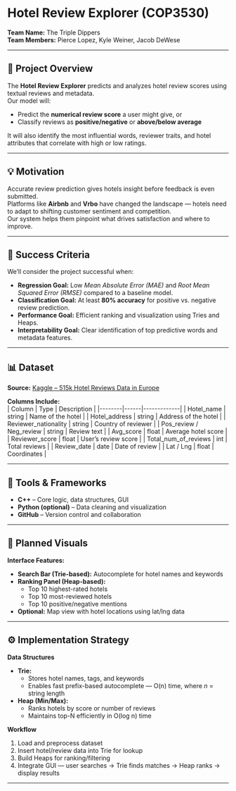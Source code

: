 # Hotel Review Explorer (COP3530)

**Team Name:** The Triple Dippers  
**Team Members:** Pierce Lopez, Kyle Weiner, Jacob DeWese  

---

## 📌 Project Overview
The **Hotel Review Explorer** predicts and analyzes hotel review scores using textual reviews and metadata.  
Our model will:
- Predict the **numerical review score** a user might give, or  
- Classify reviews as **positive/negative** or **above/below average**  

It will also identify the most influential words, reviewer traits, and hotel attributes that correlate with high or low ratings.

---

## 💡 Motivation
Accurate review prediction gives hotels insight before feedback is even submitted.  
Platforms like **Airbnb** and **Vrbo** have changed the landscape — hotels need to adapt to shifting customer sentiment and competition.  
Our system helps them pinpoint what drives satisfaction and where to improve.

---

## 🎯 Success Criteria
We’ll consider the project successful when:

- **Regression Goal:** Low *Mean Absolute Error (MAE)* and *Root Mean Squared Error (RMSE)* compared to a baseline model.  
- **Classification Goal:** At least **80% accuracy** for positive vs. negative review prediction.  
- **Performance Goal:** Efficient ranking and visualization using Tries and Heaps.  
- **Interpretability Goal:** Clear identification of top predictive words and metadata features.

---

## 📊 Dataset
**Source:** [Kaggle – 515k Hotel Reviews Data in Europe](https://www.kaggle.com/datasets/jiashenliu/515k-hotel-reviews-data-in-europe/data)

**Columns Include:**  
| Column | Type | Description |
|--------|------|-------------|
| Hotel_name | string | Name of the hotel |
| Hotel_address | string | Address of the hotel |
| Reviewer_nationality | string | Country of reviewer |
| Pos_review / Neg_review | string | Review text |
| Avg_score | float | Average hotel score |
| Reviewer_score | float | User’s review score |
| Total_num_of_reviews | int | Total reviews |
| Review_date | date | Date of review |
| Lat / Lng | float | Coordinates |

---

## 🧰 Tools & Frameworks
- **C++** – Core logic, data structures, GUI  
- **Python (optional)** – Data cleaning and visualization  
- **GitHub** – Version control and collaboration  

---

## 🧩 Planned Visuals
**Interface Features:**
- **Search Bar (Trie-based):** Autocomplete for hotel names and keywords  
- **Ranking Panel (Heap-based):**
  - Top 10 highest-rated hotels  
  - Top 10 most-reviewed hotels  
  - Top 10 positive/negative mentions  
- **Optional:** Map view with hotel locations using lat/lng data  

---

## ⚙️ Implementation Strategy
**Data Structures**
- **Trie:**  
  - Stores hotel names, tags, and keywords  
  - Enables fast prefix-based autocomplete — O(n) time, where *n* = string length  
- **Heap (Min/Max):**  
  - Ranks hotels by score or number of reviews  
  - Maintains top-N efficiently in O(log n) time  

**Workflow**
1. Load and preprocess dataset  
2. Insert hotel/review data into Trie for lookup  
3. Build Heaps for ranking/filtering  
4. Integrate GUI — user searches → Trie finds matches → Heap ranks → display results  

---
